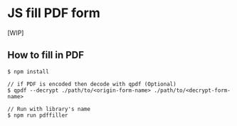 # JS fill PDF form

[WIP]

## How to fill in PDF

```
$ npm install

// if PDF is encoded then decode with qpdf (Optional)
$ qpdf --decrypt ./path/to/<origin-form-name> ./path/to/<decrypt-form-name>

// Run with library's name
$ npm run pdffiller

```
